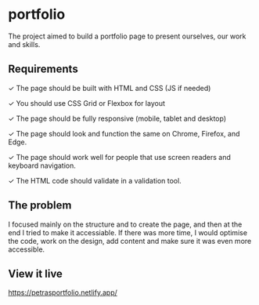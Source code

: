# portfolio

The project aimed to build a portfolio page to present ourselves, our work and skills.

## Requirements

✓ The page should be built with HTML and CSS (JS if needed)

✓ You should use CSS Grid or Flexbox for layout

✓ The page should be fully responsive (mobile, tablet and desktop)

✓ The page should look and function the same on Chrome, Firefox, and Edge.

✓ The page should work well for people that use screen readers and keyboard navigation.

✓ The HTML code should validate in a validation tool.


## The problem
I focused mainly on the structure and to create the page, and then at the end I tried to make it accessiable. If there was more time, I would optimise the code, work on the design, add content and make sure it was even more accessible. 

## View it live
https://petrasportfolio.netlify.app/
